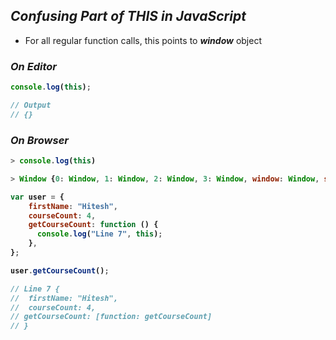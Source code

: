 ## _Confusing Part of THIS in JavaScript_


- For all regular function calls, this points to <b>_window_</b> object

### _On Editor_
<b>

```javascript
console.log(this);

// Output
// {}
```

### _On Browser_

```javascript
> console.log(this)

> Window {0: Window, 1: Window, 2: Window, 3: Window, window: Window, self: Window, document: document, name: '', location: Location, …}
```

```javascript
var user = {
    firstName: "Hitesh",
    courseCount: 4,
    getCourseCount: function () {
      console.log("Line 7", this);
    },
};

user.getCourseCount();

// Line 7 {
//  firstName: "Hitesh",
//  courseCount: 4,
// getCourseCount: [function: getCourseCount]
// }
```
</b>
